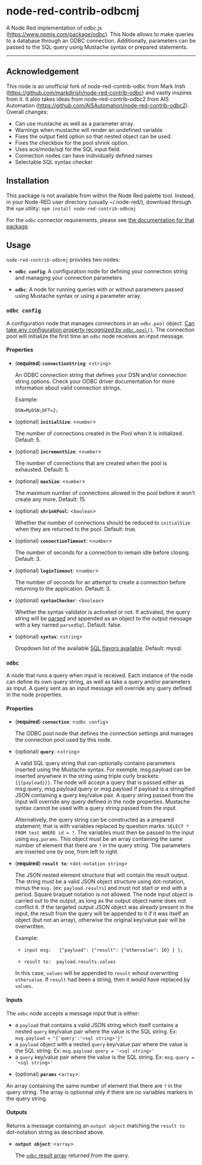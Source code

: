 # node-red-contrib-odbcmj

A Node Red implementation of odbc.js (https://www.npmjs.com/package/odbc).  This Node allows to make queries to a database through an ODBC connection.  Additionally, parameters can be passed to the SQL query using Mustache syntax or prepared statements.

---
## Acknowledgement

This node is an unofficial fork of node-red-contrib-odbc from Mark Irish (https://github.com/markdirish/node-red-contrib-odbc) and vastly inspires from it.  It also takes ideas from node-red-contrib-odbc2 from AIS Automation (https://github.com/AISAutomation/node-red-contrib-odbc2).  Overall changes:

  - Can use mustache as well as a parameter array.
  - Warnings when mustache will render an undefined variable.
  - Fixes the output field option so that nested object can be used.
  - Fixes the checkbox for the pool shrink option.
  - Uses ace/mode/sql for the SQL input field.
  - Connection nodes can have individually defined names
  - Selectable SQL syntax checker 


## Installation

This package is not available from within the Node Red palette tool.  Instead, in your Node-RED user directory (usually ~/.node-red/), download through the `npm` utility:
    ```
    npm install node-red-contrib-odbcmj
    ```

For the `odbc` connector requirements, please see [the documentation for that package](https://www.npmjs.com/package/odbc#requirements).


## Usage

`node-red-contrib-odbcmj` provides two nodes:

* **`odbc config`**: A configuration node for defining your connection string and managing your connection parameters

* **`odbc`**: A node for running queries with or without parameters passed using Mustache syntax or using a parameter array.


### `odbc config`

A configuration node that manages connections in an `odbc.pool` object. [Can take any configuration property recognized by `odbc.pool()`](https://www.npmjs.com/package/odbc#constructor-odbcpoolconnectionstring). The connection pool will initialize the first time an `odbc` node receives an input message.

#### Properties

* (**required**) **`connectionString`**: <`string`>

  An ODBC connection string that defines your DSN and/or connection string options.  Check your ODBC driver documentation for more information about valid connection strings.

  Example:
  ```
  DSN=MyDSN;DFT=2;
  ```
* (optional) **`initialSize`**: <`number`>

  The number of connections created in the Pool when it is initialized.  Default: 5.

* (optional) **`incrementSize`**: <`number`>

  The number of connections that are created when the pool is exhausted. Default: 5.

* (optional) **`maxSize`**: <`number`>

  The maximum number of connections allowed in the pool before it won't create any more. Default: 15.

* (optional) **`shrinkPool`**: <`boolean`>

  Whether the number of connections should be reduced to `initialSize` when they are returned to the pool. Default: true.

* (optional) **`connectionTimeout`**: <`number`>

  The number of seconds for a connection to remain idle before closing.  Default: 3.

* (optional) **`loginTimeout`**: <`number`>

  The number of seconds for an attempt to create a connection before returning to the application. Default: 3.

* (optional) **`syntaxChecker`**: <`boolean`>

  Whether the syntax validator is activeted or not. If activated, the query string will be [parsed](https://www.npmjs.com/package/node-sql-parser#create-ast-for-sql-statement) and appended as an object to the output message with a key named `parsedSql`.  Default: false.

* (optional) **`syntax`**: <`string`>

  Dropdown list of the available [SQL flavors available](https://www.npmjs.com/package/node-sql-parser#supported-database-sql-syntax). Default: mysql.

### `odbc`

A node that runs a query when input is received. Each instance of the node can define its own query string, as well as take a query and/or parameters as input. A query sent as an input message will override any query defined in the node properties.

#### Properties

* (**required**) **`connection`**: <`odbc config`>

  The ODBC pool node that defines the connection settings and manages the connection pool used by this node.

* (optional) **`query`**: <`string`>

  A valid SQL query string that can optionally contains parameters inserted using the Mustache syntax.  For exemple, msg.payload can be inserted anywhere in the string using triple curly brackets: `{{{payload}}}`.  The node will accept a query that is passed either as msg.query, msg.payload.query or msg.payload if payload is a stringified JSON containing a query key/value pair.  A query string passed from the input will override any query defined in the node properties.  Mustache syntax cannot be used with a query string passed from the input.

  Alternatively, the query string can be constructed as a prepared statement; that is with variables replaced by question marks: `SELECT * FROM test WHERE id = ?`.  The variables must then be passed to the input using `msg.params`.  This object must be an array containing the same number of element that there are `?` in the query string.  The parameters are inserted one by one, from left to right.

* (**required**) **`result to`**: <`dot-notation string`>

  The JSON nested element structure that will contain the result output.  The string must be a valid JSON object structure using dot-notation, minus the `msg.` (ex: `payload.results`) and must not start or end with a period.  Square braquet notation is not allowed.  The node input object is carried out to the output, as long as the output object name does not conflict it.  If the targeted output JSON object was already present in the input, the result from the query will be appended to it if it was itself an object (but not an array), otherwise the original key/value pair will be overwritten.

  Example:

    - `input msg:   {"payload": {"result": {"othervalue": 10} } };`

    - `result to:  payload.results.values`

    In this case, `values` will be appended to `result` wihout overwriting `othervalue`.  If `result` had been a string, then it would have replaced by `values`.

#### Inputs

The `odbc` node accepts a message input that is either:

  - a `payload` that contains a valid JSON string which itself contains a nested `query` key/value pair where the value is the SQL string. Ex: `msg.payload = "{'query':'<sql string>'}"`
  - a `payload` object with a nested `query` key/value pair where the value is the SQL string. Ex: `msg.payload.query = '<sql string>'`
  - a `query` key/value pair where the value is the SQL string. Ex: `msg.query = '<sql string>'`

* (optional) **`params`** <`array`>:

An array containing the same number of element that there are `?` in the query string.  The array is optionnal only if there are no variables markers in the query string.

#### Outputs

Returns a message containing an `output object` matching the `result to` dot-notation string as described above.

* **`output object`**: <`array`>

  The [`odbc` result array](https://www.npmjs.com/package/odbc#result-array) returned from the query.

